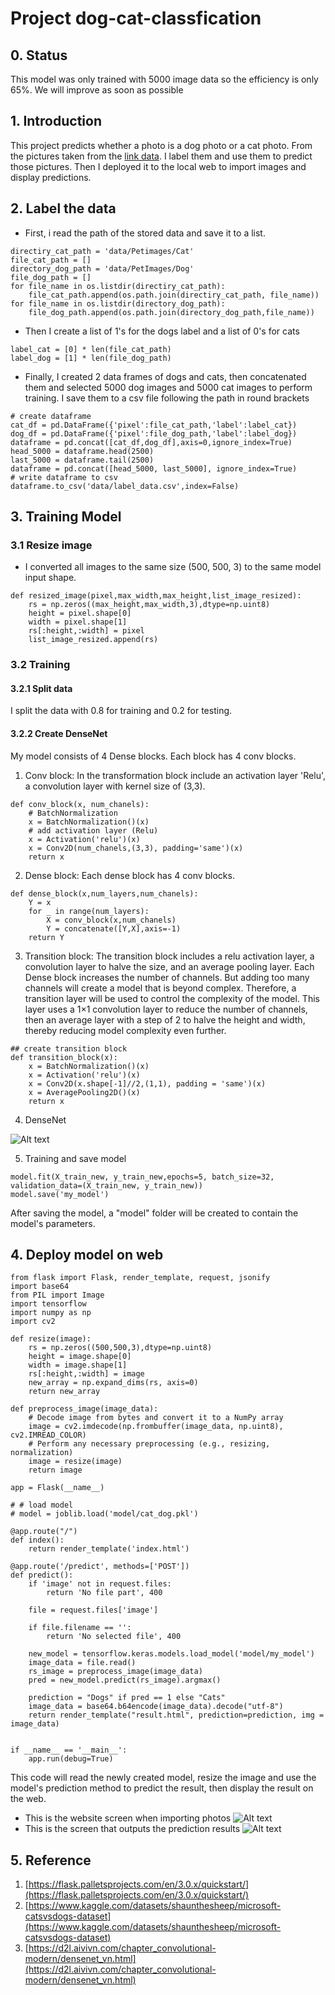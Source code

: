 # Project dog-cat-classfication
## 0. Status
This model was only trained with 5000 image data so the efficiency is only 65%. We will improve as soon as possible
## 1. Introduction
This project predicts whether a photo is a dog photo or a cat photo. From the pictures taken from the [link data](https://www.kaggle.com/datasets/shaunthesheep/microsoft-catsvsdogs-dataset). I label them and use them to predict those pictures. Then I deployed it to the local web to import images and display predictions.
## 2. Label the data
- First, i read the path of the stored data and save it to a list.
```{r test-python, engine='python'}
directiry_cat_path = 'data/Petimages/Cat'
file_cat_path = []
directory_dog_path = 'data/PetImages/Dog'
file_dog_path = []
for file_name in os.listdir(directiry_cat_path):
    file_cat_path.append(os.path.join(directiry_cat_path, file_name))
for file_name in os.listdir(directory_dog_path):
    file_dog_path.append(os.path.join(directory_dog_path,file_name))
```
-  Then I create a list of 1's for the dogs label and a list of 0's for cats
```{r test-python, engine='python'}
label_cat = [0] * len(file_cat_path)
label_dog = [1] * len(file_dog_path)
```
- Finally, I created 2 data frames of dogs and cats, then concatenated them and selected 5000 dog images and 5000 cat images to perform training. I save them to a csv file following the path in round brackets
```{r test-python, engine='python'}
# create dataframe
cat_df = pd.DataFrame({'pixel':file_cat_path,'label':label_cat})
dog_df = pd.DataFrame({'pixel':file_dog_path,'label':label_dog})
dataframe = pd.concat([cat_df,dog_df],axis=0,ignore_index=True)
head_5000 = dataframe.head(2500)
last_5000 = dataframe.tail(2500)
dataframe = pd.concat([head_5000, last_5000], ignore_index=True)
# write dataframe to csv
dataframe.to_csv('data/label_data.csv',index=False)
```
## 3. Training Model
### 3.1 Resize image
- I converted all images to the same size (500, 500, 3) to the same model input shape.
```{r test-python, engine='python'}
def resized_image(pixel,max_width,max_height,list_image_resized):
    rs = np.zeros((max_height,max_width,3),dtype=np.uint8)
    height = pixel.shape[0]
    width = pixel.shape[1]
    rs[:height,:width] = pixel
    list_image_resized.append(rs)
```
### 3.2 Training
#### 3.2.1 Split data
I split the data with 0.8 for training and 0.2 for testing.
#### 3.2.2 Create DenseNet
My model consists of 4 Dense blocks. Each block has 4 conv blocks.
1. Conv block: In the transformation block include an activation layer 'Relu', a convolution layer with kernel size of (3,3).
```{r test-python, engine='python'}
def conv_block(x, num_chanels):
    # BatchNormalization
    x = BatchNormalization()(x)
    # add activation layer (Relu)
    x = Activation('relu')(x)
    x = Conv2D(num_chanels,(3,3), padding='same')(x)
    return x
```
2. Dense block: Each dense block has 4 conv blocks.
```{r test-python, engine='python'}
def dense_block(x,num_layers,num_chanels):
    Y = x
    for _ in range(num_layers):
        X = conv_block(x,num_chanels)
        Y = concatenate([Y,X],axis=-1)
    return Y
```
3. Transition block: The transition block includes a relu activation layer, a convolution layer to halve the size, and an average pooling layer. Each Dense block increases the number of channels. But adding too many channels will create a model that is beyond complex. Therefore, a transition layer will be used to control the complexity of the model. This layer uses a 1×1 convolution layer to reduce the number of channels, then an average layer with a step of 2 to halve the height and width, thereby reducing model complexity even further.
```{r test-python, engine='python'}
## create transition block
def transition_block(x):
    x = BatchNormalization()(x)
    x = Activation('relu')(x)
    x = Conv2D(x.shape[-1]//2,(1,1), padding = 'same')(x)
    x = AveragePooling2D()(x)
    return x
```
4. DenseNet

![Alt text](image/image.png)

5. Training and save model
```{r test-python, engine='python'}
model.fit(X_train_new, y_train_new,epochs=5, batch_size=32, validation_data=(X_train_new, y_train_new))
model.save('my_model')
```
After saving the model, a "model" folder will be created to contain the model's parameters.
## 4. Deploy model on web
```{r test-python, engine='python'}
from flask import Flask, render_template, request, jsonify
import base64
from PIL import Image
import tensorflow
import numpy as np
import cv2 

def resize(image):
    rs = np.zeros((500,500,3),dtype=np.uint8)
    height = image.shape[0]
    width = image.shape[1]
    rs[:height,:width] = image
    new_array = np.expand_dims(rs, axis=0)
    return new_array

def preprocess_image(image_data):
    # Decode image from bytes and convert it to a NumPy array
    image = cv2.imdecode(np.frombuffer(image_data, np.uint8), cv2.IMREAD_COLOR)
    # Perform any necessary preprocessing (e.g., resizing, normalization)
    image = resize(image)
    return image

app = Flask(__name__)

# # load model
# model = joblib.load('model/cat_dog.pkl')

@app.route("/")
def index():
    return render_template('index.html')

@app.route('/predict', methods=['POST'])
def predict():
    if 'image' not in request.files:
        return 'No file part', 400

    file = request.files['image']
    
    if file.filename == '':
        return 'No selected file', 400
    
    new_model = tensorflow.keras.models.load_model('model/my_model')
    image_data = file.read()
    rs_image = preprocess_image(image_data)
    pred = new_model.predict(rs_image).argmax()
    
    prediction = "Dogs" if pred == 1 else "Cats"
    image_data = base64.b64encode(image_data).decode("utf-8")
    return render_template("result.html", prediction=prediction, img = image_data)
    

if __name__ == '__main__':
    app.run(debug=True)
```
This code will read the newly created model, resize the image and use the model's prediction method to predict the result, then display the result on the web.
- This is the website screen when importing photos
![Alt text](image/result1.png)
- This is the screen that outputs the prediction results
![Alt text](image/result2.png)
## 5. Reference
1. [https://flask.palletsprojects.com/en/3.0.x/quickstart/](https://flask.palletsprojects.com/en/3.0.x/quickstart/)
2. [https://www.kaggle.com/datasets/shaunthesheep/microsoft-catsvsdogs-dataset](https://www.kaggle.com/datasets/shaunthesheep/microsoft-catsvsdogs-dataset)
3. [https://d2l.aivivn.com/chapter_convolutional-modern/densenet_vn.html](https://d2l.aivivn.com/chapter_convolutional-modern/densenet_vn.html)